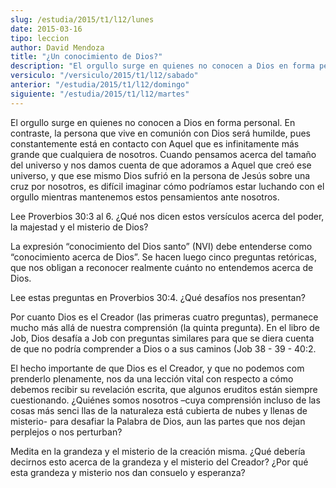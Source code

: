 ```yaml
---
slug: /estudia/2015/t1/l12/lunes
date: 2015-03-16
tipo: leccion
author: David Mendoza
title: "¿Un conocimiento de Dios?"
description: "El orgullo surge en quienes no conocen a Dios en forma personal. En contraste, la persona que vive en comunión con Dios será humilde, pues constantemente está en contacto con Aquel que es infinitamente más grande que cualquiera de nosotros."
versiculo: "/versiculo/2015/t1/l12/sabado"
anterior: "/estudia/2015/t1/l12/domingo"
siguiente: "/estudia/2015/t1/l12/martes"
---
```


El orgullo surge en quienes no conocen a Dios en forma personal. En contraste, la persona que vive en comunión con Dios será humilde, pues constantemente está en contacto con Aquel que es infinitamente más grande que cualquiera de nosotros. Cuando pensamos acerca del tamaño del universo y nos damos cuenta de que adoramos a Aquel que creó ese universo, y que ese mismo Dios sufrió en la persona de Jesús sobre una cruz por nosotros, es difícil imaginar cómo podríamos estar luchando con el orgullo mientras mantenemos estos pensamientos ante nosotros.

Lee Proverbios 30:3 al 6. ¿Qué nos dicen estos versículos acerca del poder, la majestad y el misterio de Dios?

La expresión “conocimiento del Dios santo” (NVI) debe entenderse como “conocimiento acerca de Dios”. Se hacen luego cinco preguntas retóricas, que nos obligan a reconocer realmente cuánto no entendemos acerca de Dios.

Lee estas preguntas en Proverbios 30:4. ¿Qué desafíos nos presentan?

Por cuanto Dios es el Creador (las primeras cuatro preguntas), permanece mucho más allá de nuestra comprensión (la quinta pregunta). En el libro de Job, Dios desafía a Job con preguntas similares para que se diera cuenta de que no podría comprender a Dios o a sus caminos (Job 38 - 39 - 40:2.

El hecho importante de que Dios es el Creador, y que no podemos com prenderlo plenamente, nos da una lección vital con respecto a cómo debemos recibir su revelación escrita, que algunos eruditos están siempre cuestionando. ¿Quiénes somos nosotros –cuya comprensión incluso de las cosas más senci llas de la naturaleza está cubierta de nubes y llenas de misterio- para desafiar la Palabra de Dios, aun las partes que nos dejan perplejos o nos perturban?

Medita en la grandeza y el misterio de la creación misma. ¿Qué debería decirnos esto acerca de la grandeza y el misterio del Creador? ¿Por qué esta grandeza y misterio nos dan consuelo y esperanza?
